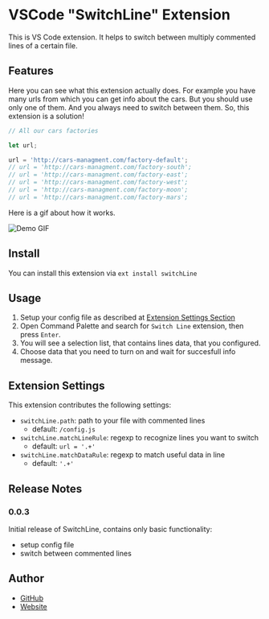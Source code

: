 # VSCode "SwitchLine" Extension

This is VS Code extension. It helps to switch between multiply commented lines of a certain file. 

## Features

Here you can see what this extension actually does. For example you have many urls from which you can get info about the cars. But you should use only one of them. And you always need to switch between them. So, this extension is a solution!

```javascript
// All our cars factories 

let url;

url = 'http://cars-managment.com/factory-default';
// url = 'http://cars-managment.com/factory-south';
// url = 'http://cars-managment.com/factory-east';
// url = 'http://cars-managment.com/factory-west';
// url = 'http://cars-managment.com/factory-moon';
// url = 'http://cars-managment.com/factory-mars';
```

Here is a gif about how it works.

<img src="https://github.com/VolkovGerman/vscode-switchline/raw/master/docs/images/preview.gif" alt="Demo GIF" />

## Install

You can install this extension via `ext install switchLine`

## Usage

1. Setup your config file as described at [Extension Settings Section](#extSettings) 
2. Open Command Palette and search for `Switch Line` extension, then press `Enter`.
3. You will see a selection list, that contains lines data, that you configured.
4. Choose data that you need to turn on and wait for succesfull info message.

## <a name="extSettings"></a>Extension Settings

This extension contributes the following settings:

* `switchLine.path`: path to your file with commented lines
    * default: `/config.js`
* `switchLine.matchLineRule`: regexp to recognize lines you want to switch
    * default: `url = '.+'`
* `switchLine.matchDataRule`: regexp to match useful data in line
    * default: `'.+'`

## Release Notes

### 0.0.3

Initial release of SwitchLine, contains only basic functionality:

* setup config file
* switch between commented lines

## Author

- [GitHub](https://github.com/VolkovGerman)
- [Website](http://volkov97.com)

